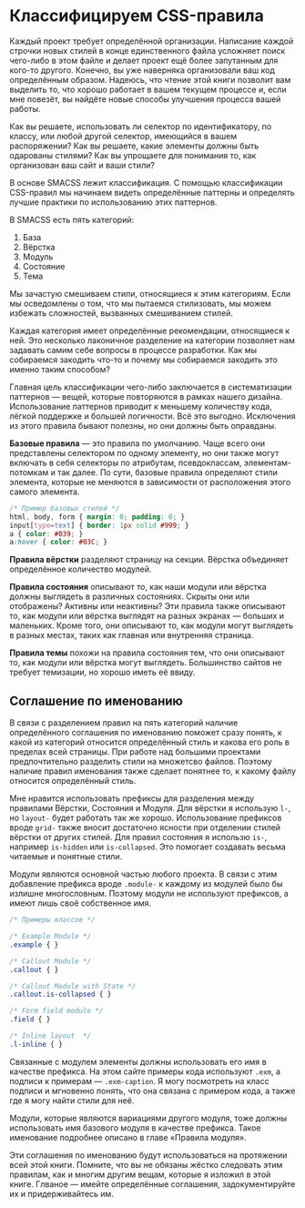# Классифицируем CSS-правила
Каждый проект требует определённой организации. Написание каждой строчки новых стилей в конце единственного файла усложняет поиск чего-либо в этом файле и делает проект ещё более запутанным для кого-то другого. Конечно, вы уже наверняка организовали ваш код определённым образом. Надеюсь, что чтение этой книги позволит вам выделить то, что хорошо работает в вашем текущем процессе и, если мне повезёт, вы найдёте новые способы улучшения процесса вашей работы.

Как вы решаете, использовать ли селектор по идентификатору, по классу, или любой другой селектор, имеющийся в вашем распоряжении? Как вы решаете, какие элементы должны быть одарованы стилями? Как вы упрощаете для понимания то, как организован ваш сайт и ваши стили?

В основе SMACSS лежит классификация. С помощью классификации CSS-правил мы начинаем видеть определённые паттерны и определять лучшие практики по использованию этих паттернов.

В SMACSS есть пять категорий:

1. База
2. Вёрстка
3. Модуль
4. Состояние
5. Тема

Мы зачастую смешиваем стили, относящиеся к этим категориям. Если мы осведомлены о том, что мы пытаемся стилизовать, мы можем избежать сложностей, вызванных смешиванием стилей.

Каждая категория имеет определённые рекомендации, относящиеся к ней. Это несколько лаконичное разделение на категории позволяет нам задавать самим себе вопросы в процессе разработки. Как мы собираемся закодить что-то и почему мы собираемся закодить это именно таким способом?

Главная цель классификации чего-либо заключается в систематизации паттернов — вещей, которые повторяются в рамках нашего дизайна. Использование паттернов приводит к меньшему количеству кода, лёгкой поддержке и большей логичности. Всё это выгодно. Исключения из этого правила бывают полезны, но они должны быть оправданы.

**Базовые правила** — это правила по умолчанию. Чаще всего они представлены селектором по одному элементу, но они также могут включать в себя селекторы по атрибутам, псевдоклассам, элементам-потомкам и так далее. По сути, базовые правила определяют стили элемента, которые не меняются в зависимости от расположения этого самого элемента.


```css
/* Пример базовых стилей */
html, body, form { margin: 0; padding: 0; }
input[type=text] { border: 1px solid #999; }
a { color: #039; }
a:hover { color: #03C; }
```

**Правила вёрстки** разделяют страницу на секции. Вёрстка объединяет определённое количество модулей.

**Правила состояния** описывают то, как наши модули или вёрстка должны выглядеть в различных состояниях. Скрыты они или отображены? Активны или неактивны? Эти правила также описывают то, как модули или вёрстка выглядят на разных экранах — больших и маленьких. Кроме того, они описывают то, как модули могут выглядеть в разных местах, таких как главная или внутренняя страница.

**Правила темы** похожи на правила состояния тем, что они описывают то, как модули или вёрстка могут выглядеть. Большинство сайтов не требует темизации, но хорошо иметь её ввиду.

## Соглашение по именованию
В связи с разделением правил на пять категорий наличие определённого соглашения по именованию поможет сразу понять, к какой из категорий относится определённый стиль и какова его роль в пределах всей страницы. При работе над большими проектами предпочтительно разделить стили на множетсво файлов. Поэтому наличие правил именования также сделает понятнее то, к какому файлу относится определённый стиль.

Мне нравится использовать префиксы для разделения между правилами Вёрстки, Состояния и Модуля. Для вёрстки я использую `l-`, но `layout-` будет работать так же хорошо. Использование префиксов вроде `grid-` также вносит достаточно ясности при отделении стилей вёрстки от других стилей. Для правил состояния я использю `is-`, например `is-hidden` или `is-collapsed`. Это помогает создавать весьма читаемые и понятные стили.

Модули являются основной частью любого проекта. В связи с этим добавление префикса вроде `.module-` к каждому из модулей было бы излишне многословным. Поэтому модули не используют префиксов, а имеют лишь своё собственное имя.

```css
/* Примеры классов */

/* Example Module */
.example { }

/* Callout Module */
.callout { }

/* Callout Module with State */
.callout.is-collapsed { }

/* Form field module */
.field { }

/* Inline layout  */
.l-inline { }
```

Связанные с модулем элементы должны использовать его имя в качестве префикса. На этом сайте примеры кода используют `.exm`, а подписи к примерам — `.exm-caption`. Я могу посмотреть на класс подписи и мгновенно понять, что она связана с примером кода, а также где я могу найти стили для неё. 

Модули, которые являются вариациями другого модуля, тоже должны использовать имя базового модуля в качестве префикса. Такое именование подробнее описано в главе «Правила модуля».

Эти соглашения по именованию будут использоваться на протяжении всей этой книги. Помните, что вы не обязаны жёстко следовать этим правилам, как и многим другим вещам, которые я изложил в этой книге. Глваное — имейте определённые соглашения, задокументируйте их и придерживайтесь им.